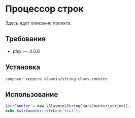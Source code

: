 # Процессор строк

Здесь идет описание проекта.

## Требования

- php >= 4.0.6

## Установка

```bush
composer require slavmin/string-chars-counter
```

## Использование

```php
$strCounter = new \Slavmin\StringCharsCounter\strLen();
echo $strCounter::strLen('test');